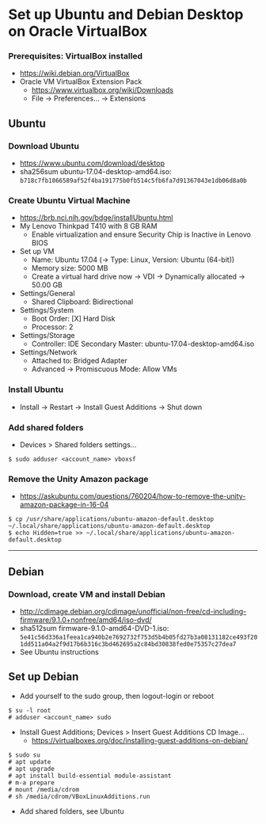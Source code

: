# Set up Ubuntu and Debian Desktop on Oracle VirtualBox

### Prerequisites: VirtualBox installed
* https://wiki.debian.org/VirtualBox
* Oracle VM VirtualBox Extension Pack
  * https://www.virtualbox.org/wiki/Downloads
  * File -> Preferences... -> Extensions

## Ubuntu

### Download Ubuntu
* https://www.ubuntu.com/download/desktop
* sha256sum ubuntu-17.04-desktop-amd64.iso: `b718c7fb1066589af52f4ba191775b0fb514c5fb6fa7d91367043e1db06d8a0b`

### Create Ubuntu Virtual Machine
* https://brb.nci.nih.gov/bdge/installUbuntu.html
* My Lenovo Thinkpad T410 with 8 GB RAM
  * Enable virtualization and ensure Security Chip is Inactive in Lenovo BIOS
* Set up VM
  * Name: Ubuntu 17.04 (-> Type: Linux, Version: Ubuntu (64-bit))
  * Memory size: 5000 MB
  * Create a virtual hard drive now -> VDI -> Dynamically allocated -> 50.00 GB
* Settings/General
  * Shared Clipboard: Bidirectional
* Settings/System
  * Boot Order: [X] Hard Disk
  * Processor: 2
* Settings/Storage
  * Controller: IDE Secondary Master: ubuntu-17.04-desktop-amd64.iso
* Settings/Network
  * Attached to: Bridged Adapter
  * Advanced -> Promiscuous Mode: Allow VMs

### Install Ubuntu
* Install -> Restart -> Install Guest Additions -> Shut down

### Add shared folders
* Devices > Shared folders settings...
```
$ sudo adduser <account_name> vboxsf
```

### Remove the Unity Amazon package
* https://askubuntu.com/questions/760204/how-to-remove-the-unity-amazon-package-in-16-04
```
$ cp /usr/share/applications/ubuntu-amazon-default.desktop ~/.local/share/applications/ubuntu-amazon-default.desktop
$ echo Hidden=true >> ~/.local/share/applications/ubuntu-amazon-default.desktop
```

---

## Debian

### Download, create VM and install Debian
* http://cdimage.debian.org/cdimage/unofficial/non-free/cd-including-firmware/9.1.0+nonfree/amd64/iso-dvd/
* sha512sum firmware-9.1.0-amd64-DVD-1.iso: `5e41c56d336a1feea1ca940b2e7692732f753d5b4b05fd27b3a08131182ce493f201dd511a04a2f9d17b6b316c3bd462695a2c84bd30838fed0e75357c27dea7`
* See Ubuntu instructions

## Set up Debian
* Add yourself to the sudo group, then logout-login or reboot
```
$ su -l root
# adduser <account_name> sudo
```
* Install Guest Additions; Devices > Insert Guest Additions CD Image...
  * https://virtualboxes.org/doc/installing-guest-additions-on-debian/
```
$ sudo su
# apt update
# apt upgrade
# apt install build-essential module-assistant
# m-a prepare
# mount /media/cdrom
# sh /media/cdrom/VBoxLinuxAdditions.run
```
* Add shared folders, see Ubuntu
